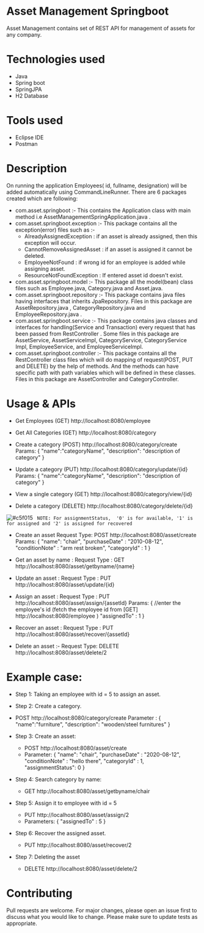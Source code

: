# Asset Management Springboot

Asset Management contains set of REST API for management of assets for any company.

# Technologies used
- Java
- Spring boot
- SpringJPA
- H2 Database

# Tools used
- Eclipse IDE
- Postman

# Description

On running the application Employees( id, fullname, designation) will be added automatically using CommandLineRunner. There are 6 packages created which are following:
- com.asset.springboot :-
  This contains the Application class with main method i.e AssetManagementSpringApplication.java .
- com.asset.springboot.exception :-
  This package contains all the exception(error) files such as :-
  - AlreadyAssignedException : if an asset is already assigned, then this exception will occur.
  - CannotRemoveAssignedAsset : if an asset is assigned it cannot be deleted.
  - EmployeeNotFound : if wrong id for an employee is added while assigning asset.
  - ResourceNotFoundException : If entered asset id doesn't exist.
- com.asset.springboot.model :- 
  This package all the model(bean) class files such as Employee.java, Category.java and Asset.java.
- com.asset.springboot.repository :-
  This package contains java files having interfaces that inherits JpaRepository. Files in this package are AssetRepository.java , CategoryRepository.java and EmployeeRepository.java .
- com.asset.springboot.service :- 
  This package contains java classes and interfaces for handling(Service and Transaction) every request that has been passed from RestController . Some files in this package are AssetService, AssetServiceImpl, CategoryService, CategoryService Impl, EmployeeService, and EmployeeServiceImpl.
- com.asset.springboot.controller :-
  This package contains all the RestController class files which will do mapping of request(POST, PUT and DELETE) by the help of methods. And the methods can have specific path with path variables which will be defined in these classes. Files in this package are AssetController and CategoryController.
  
# Usage & APIs

- Get Employees (GET)
  http://localhost:8080/employee

- Get All Categories (GET)
  http://localhost:8080/category

- Create a category (POST)
  http://localhost:8080/category/create
  Params: {
            "name":"categoryName",
            "description": "description of category"
          }

- Update a category (PUT)
  http://localhost:8080/category/update/{id}
  Params: {
            "name":"categoryName",
            "description": "description of category"
          }

- View a single category (GET)
  http://localhost:8080/category/view/{id}
  
- Delete a category (DELETE)
  http://localhost:8080/category/delete/{id}

  
![#c5f015](https://via.placeholder.com/15/c5f015/000000?text=+) ` NOTE: For assignmentStatus,  '0' is for available, '1' is for assigned and '2' is assigned for recovered`

- Create an asset 
  Request Type: POST
  http://localhost:8080/asset/create
  Params: {
            "name": "chair",
            "purchaseDate" : "2010-08-12",
            "conditionNote" : "arm rest broken",
            "categoryId" : 1
          }
          
- Get an asset by name :
  Request Type : GET
  http://localhost:8080/asset/getbyname/{name}

- Update an asset :
  Request Type : PUT
  http://localhost:8080/asset/update/{id}
  
- Assign an asset :
  Request Type : PUT
  http://localhost:8080/asset/assign/{assetId}
  Params: {
            //enter the employee's id (fetch the employee id from [GET] http://localhost:8080/employee )
              "assignedTo" : 1 
          }
          
          
- Recover an asset :
  Request Type : PUT
  http://localhost:8080/asset/recover/{assetId}
  
- Delete an asset :- 
  Request Type: DELETE
  http://localhost:8080/asset/delete/2
  
# Example case:
 
 - Step 1: Taking an employee with id = 5 to assign an asset.
 - Step 2: Create a category.
  - POST http://localhost:8080/category/create 
    Parameter : {
                   "name":"furniture",
                    "description": "wooden/steel furnitures"
                 }
- Step 3: Create an asset:
  - POST http://localhost:8080/asset/create
  - Parameter: {
                "name": "chair",
                "purchaseDate" : "2020-08-12",
                "conditionNote" : "hello there",
                "categoryId" : 1,    
                "assignmentStatus": 0
                }

- Step 4: Search category by name:
  - GET http://localhost:8080/asset/getbyname/chair

- Step 5: Assign it to employee with id = 5
  - PUT http://localhost:8080/asset/assign/2
  - Parameters: { "assignedTo" : 5 }

- Step 6: Recover the assigned asset.
  - PUT http://localhost:8080/asset/recover/2
  
- Step 7: Deleting the asset
  - DELETE http://localhost:8080/asset/delete/2 
# Contributing

Pull requests are welcome. For major changes, please open an issue first to discuss what you would like to change.
Please make sure to update tests as appropriate.

